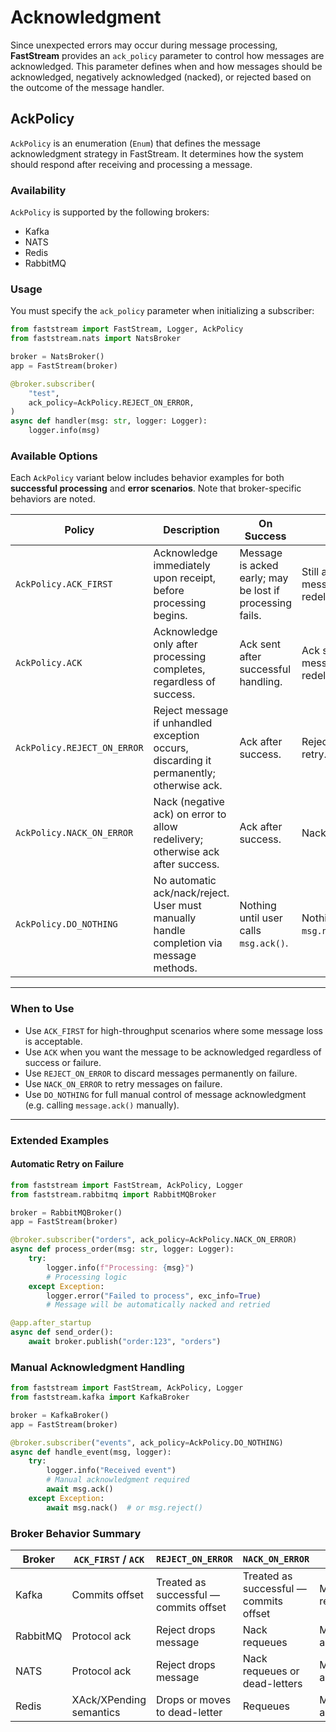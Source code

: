 # Acknowledgment

Since unexpected errors may occur during message processing, **FastStream** provides an `ack_policy` parameter to control how messages are acknowledged. This parameter defines when and how messages should be acknowledged, negatively acknowledged (nacked), or rejected based on the outcome of the message handler.

## AckPolicy

`AckPolicy` is an enumeration (`Enum`) that defines the message acknowledgment strategy in FastStream. It determines how the system should respond after receiving and processing a message.

### Availability

`AckPolicy` is supported by the following brokers:

- Kafka
- NATS
- Redis
- RabbitMQ

### Usage

You must specify the `ack_policy` parameter when initializing a subscriber:

```python linenums="1" hl_lines="9" title="main.py"
from faststream import FastStream, Logger, AckPolicy
from faststream.nats import NatsBroker

broker = NatsBroker()
app = FastStream(broker)

@broker.subscriber(
    "test",
    ack_policy=AckPolicy.REJECT_ON_ERROR,
)
async def handler(msg: str, logger: Logger):
    logger.info(msg)
```

### Available Options

Each `AckPolicy` variant below includes behavior examples for both **successful processing** and **error scenarios**. Note that broker-specific behaviors are noted.

| Policy                      | Description                                                                             | On Success                                               | On Error                                              | Broker Notes                                                                 |
| --------------------------- | --------------------------------------------------------------------------------------- | -------------------------------------------------------- | ----------------------------------------------------- | ---------------------------------------------------------------------------- |
| `AckPolicy.ACK_FIRST`       | Acknowledge immediately upon receipt, before processing begins.                         | Message is acked early; may be lost if processing fails. | Still acked despite error; message not redelivered.   | Kafka commits offset; NATS/Redis/Rabbit confirm immediately.                 |
| `AckPolicy.ACK`             | Acknowledge only after processing completes, regardless of success.                     | Ack sent after successful handling.                      | Ack sent anyway; message not redelivered.             | Kafka: offset commit; others: explicit ack.                                  |
| `AckPolicy.REJECT_ON_ERROR` | Reject message if unhandled exception occurs, discarding it permanently; otherwise ack. | Ack after success.                                       | Rejected/discarded; no retry.                         | RabbitMQ/NATS drop message. Kafka: commit offset.                            |
| `AckPolicy.NACK_ON_ERROR`   | Nack (negative ack) on error to allow redelivery; otherwise ack after success.          | Ack after success.                                       | Nack/redeliver.                                       | Redis streams and RabbitMQ will redeliver; Kafka commits offset as fallback. |
| `AckPolicy.DO_NOTHING`      | No automatic ack/nack/reject. User must manually handle completion via message methods. | Nothing until user calls `msg.ack()`.                    | Nothing until user calls `msg.nack()`/`msg.reject()`. | Full manual control across all brokers.                                      |

---

### When to Use

- Use `ACK_FIRST` for high-throughput scenarios where some message loss is acceptable.
- Use `ACK` when you want the message to be acknowledged regardless of success or failure.
- Use `REJECT_ON_ERROR` to discard messages permanently on failure.
- Use `NACK_ON_ERROR` to retry messages on failure.
- Use `DO_NOTHING` for full manual control of message acknowledgment (e.g. calling `message.ack()` manually).

---

### Extended Examples

#### Automatic Retry on Failure

```python linenums="1" hl_lines="7" title="main.py"
from faststream import FastStream, AckPolicy, Logger
from faststream.rabbitmq import RabbitMQBroker

broker = RabbitMQBroker()
app = FastStream(broker)

@broker.subscriber("orders", ack_policy=AckPolicy.NACK_ON_ERROR)
async def process_order(msg: str, logger: Logger):
    try:
        logger.info(f"Processing: {msg}")
        # Processing logic
    except Exception:
        logger.error("Failed to process", exc_info=True)
        # Message will be automatically nacked and retried

@app.after_startup
async def send_order():
    await broker.publish("order:123", "orders")
```

### Manual Acknowledgment Handling

```python linenums="1" hl_lines="7 12 14" title="main.py"
from faststream import FastStream, AckPolicy, Logger
from faststream.kafka import KafkaBroker

broker = KafkaBroker()
app = FastStream(broker)

@broker.subscriber("events", ack_policy=AckPolicy.DO_NOTHING)
async def handle_event(msg, logger):
    try:
        logger.info("Received event")
        # Manual acknowledgment required
        await msg.ack()
    except Exception:
        await msg.nack()  # or msg.reject()
```

### Broker Behavior Summary

| Broker   | `ACK_FIRST` / `ACK`     | `REJECT_ON_ERROR`                      | `NACK_ON_ERROR`                        | `DO_NOTHING`           |
| -------- | ----------------------- | -------------------------------------- | -------------------------------------- | ---------------------- |
| Kafka    | Commits offset          | Treated as successful — commits offset | Treated as successful — commits offset | Manual commit required |
| RabbitMQ | Protocol ack            | Reject drops message                   | Nack requeues                          | Manual ack/nack/reject |
| NATS     | Protocol ack            | Reject drops message                   | Nack requeues or dead-letters          | Manual ack/nack/reject |
| Redis    | XAck/XPending semantics | Drops or moves to dead-letter          | Requeues                               | Manual ack/nack/reject |
